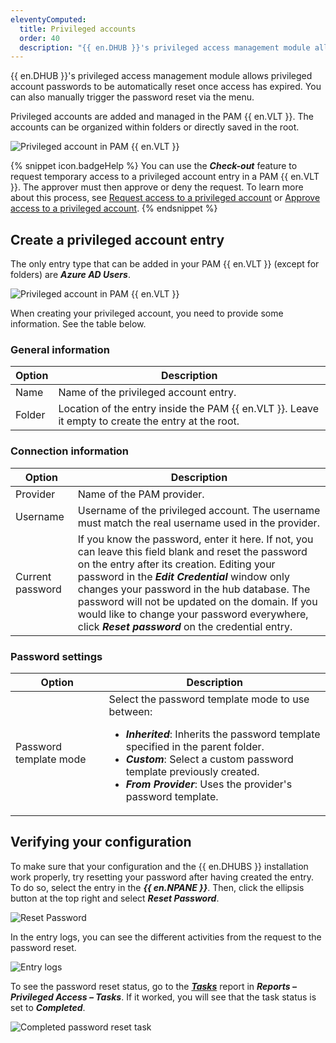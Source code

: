 ```yaml
---
eleventyComputed:
  title: Privileged accounts
  order: 40
  description: "{{ en.DHUB }}'s privileged access management module allows privileged account passwords to be automatically reset once access has expired. You can also manually trigger the password reset via the menu."
---
```

{{ en.DHUB }}'s privileged access management module allows privileged account passwords to be automatically reset once access has expired. You can also manually trigger the password reset via the menu.

Privileged accounts are added and managed in the PAM {{ en.VLT }}. The accounts can be organized within folders or directly saved in the root.

![Privileged account in PAM {{ en.VLT }}](https://cdnweb.devolutions.net/docs/en/hub/Hub2293.png)

{% snippet icon.badgeHelp %}
You can use the ***Check-out*** feature to request temporary access to a privileged account entry in a PAM {{ en.VLT }}. The approver must then approve or deny the request. To learn more about this process, see [Request access to a privileged account](/hub/privileged-access-management/privileged-accounts/request-access-privileged-account/) or [Approve access to a privileged account](/hub/privileged-access-management/privileged-accounts/approve-access-privileged-account/).
{% endsnippet %}

## Create a privileged account entry

The only entry type that can be added in your PAM {{ en.VLT }} (except for folders) are ***Azure AD Users***.

![Privileged account in PAM {{ en.VLT }}](https://cdnweb.devolutions.net/docs/en/hub/Hub2294.png)

When creating your privileged account, you need to provide some information. See the table below.

### General information

| Option  | Description                                                    |
|---------|----------------------------------------------------------------|
| Name    | Name of the privileged account entry.                          |
| Folder  | Location of the entry inside the PAM {{ en.VLT }}. Leave it empty to create the entry at the root. |

### Connection information

| Option           | Description                                                                                       |
|------------------|---------------------------------------------------------------------------------------------------|
| Provider         | Name of the PAM provider.                                                                         |
| Username         | Username of the privileged account. The username must match the real username used in the provider. |
| Current password | If you know the password, enter it here. If not, you can leave this field blank and reset the password on the entry after its creation. Editing your password in the ***Edit Credential*** window only changes your password in the hub database. The password will not be updated on the domain. If you would like to change your password everywhere, click ***Reset password*** on the credential entry. |

### Password settings

| Option                  | Description                                                                                                                          |
|-------------------------|--------------------------------------------------------------------------------------------------------------------------------------|
| Password template mode  | Select the password template mode to use between: <br> <ul><li>***Inherited***: Inherits the password template specified in the parent folder. </li><li>***Custom***: Select a custom password template previously created.</li><li>***From Provider***: Uses the provider's password template.</li><ul> |

## Verifying your configuration

To make sure that your configuration and the {{ en.DHUBS }} installation work properly, try resetting your password after having created the entry. To do so, select the entry in the ***{{ en.NPANE }}***. Then, click the ellipsis button at the top right and select ***Reset Password***.

![Reset Password](https://cdnweb.devolutions.net/docs/en/hub/Hub2295.png)

In the entry logs, you can see the different activities from the request to the password reset.

![Entry logs](https://cdnweb.devolutions.net/docs/en/hub/Hub2300.png)

To see the password reset status, go to the [***Tasks***](/hub/privileged-access-management/privileged-access-reports/tasks/) report in ***Reports – Privileged Access – Tasks***. If it worked, you will see that the task status is set to ***Completed***.

![Completed password reset task](https://cdnweb.devolutions.net/docs/en/hub/Hub2301.png)
